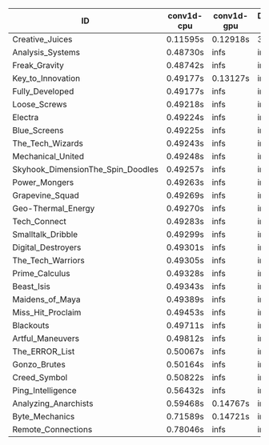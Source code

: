 |ID|conv1d-cpu|conv1d-gpu|DWSPConv2D-gpu|gemm-gpu|avg|
|-|-|-|-|-|-|
|Creative_Juices|0.11595s|0.12918s|3.19211s|1.88887s|1.33153s|
|Analysis_Systems|0.48730s|infs|infs|4.56760s|infs|
|Freak_Gravity|0.48742s|infs|infs|4.55956s|infs|
|Key_to_Innovation|0.49177s|0.13127s|infs|4.77587s|infs|
|Fully_Developed|0.49177s|infs|infs|4.62897s|infs|
|Loose_Screws|0.49218s|infs|infs|4.66421s|infs|
|Electra|0.49224s|infs|infs|4.70413s|infs|
|Blue_Screens|0.49225s|infs|infs|4.69062s|infs|
|The_Tech_Wizards|0.49243s|infs|infs|4.60865s|infs|
|Mechanical_United|0.49248s|infs|infs|4.56875s|infs|
|Skyhook_DimensionThe_Spin_Doodles|0.49257s|infs|infs|4.70671s|infs|
|Power_Mongers|0.49263s|infs|infs|4.69236s|infs|
|Grapevine_Squad|0.49269s|infs|infs|4.61163s|infs|
|Geo-Thermal_Energy|0.49270s|infs|infs|4.69241s|infs|
|Tech_Connect|0.49283s|infs|infs|4.60725s|infs|
|Smalltalk_Dribble|0.49299s|infs|infs|4.61171s|infs|
|Digital_Destroyers|0.49301s|infs|infs|4.59262s|infs|
|The_Tech_Warriors|0.49305s|infs|infs|4.69409s|infs|
|Prime_Calculus|0.49328s|infs|infs|4.75448s|infs|
|Beast_Isis|0.49343s|infs|infs|4.67143s|infs|
|Maidens_of_Maya|0.49389s|infs|infs|4.61968s|infs|
|Miss_Hit_Proclaim|0.49453s|infs|infs|4.62908s|infs|
|Blackouts|0.49711s|infs|infs|4.63287s|infs|
|Artful_Maneuvers|0.49812s|infs|infs|4.69813s|infs|
|The_ERROR_List|0.50067s|infs|infs|4.78953s|infs|
|Gonzo_Brutes|0.50164s|infs|infs|4.73509s|infs|
|Creed_Symbol|0.50822s|infs|infs|4.55315s|infs|
|Ping_Intelligence|0.56432s|infs|infs|4.69885s|infs|
|Analyzing_Anarchists|0.59468s|0.14767s|infs|4.56413s|infs|
|Byte_Mechanics|0.71589s|0.14721s|infs|4.64047s|infs|
|Remote_Connections|0.78046s|infs|infs|4.65685s|infs|
